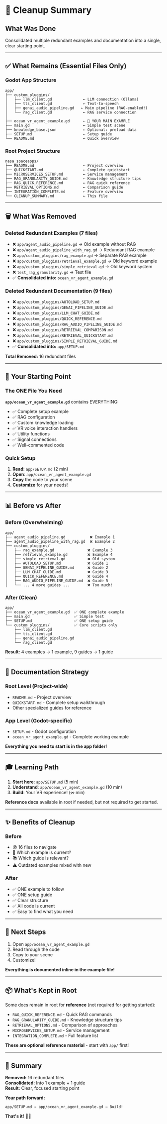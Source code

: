 # 🧹 Cleanup Summary

## What Was Done

Consolidated multiple redundant examples and documentation into a single, clear starting point.

---

## ✅ What Remains (Essential Files Only)

### Godot App Structure
```
app/
├── custom_pluggins/
│   ├── llm_client.gd              ← LLM connection (Ollama)
│   ├── tts_client.gd              ← Text-to-speech
│   ├── genai_audio_pipeline.gd   ← Main pipeline (RAG-enabled!)
│   └── rag_client.gd              ← RAG service connection
│
├── ocean_vr_agent_example.gd      ← 🌟 YOUR MAIN EXAMPLE
├── main.gd                        ← Simple test scene
├── knowledge_base.json            ← Optional: preload data
├── SETUP.md                       ← Setup guide
└── README.md                      ← Quick overview
```

### Root Project Structure
```
nasa_spaceapps/
├── README.md                      ← Project overview
├── QUICKSTART.md                  ← Complete quickstart
├── MICROSERVICES_SETUP.md         ← Service management
├── RAG_GRANULARITY_GUIDE.md       ← Knowledge structure tips
├── RAG_QUICK_REFERENCE.md         ← RAG quick reference
├── RETRIEVAL_OPTIONS.md           ← Comparison guide
├── INTEGRATION_COMPLETE.md        ← Feature overview
└── CLEANUP_SUMMARY.md             ← This file
```

---

## 🗑️ What Was Removed

### Deleted Redundant Examples (7 files)
- ❌ `app/agent_audio_pipeline.gd` → Old example without RAG
- ❌ `app/agent_audio_pipeline_with_rag.gd` → Redundant RAG example
- ❌ `app/custom_pluggins/rag_example.gd` → Separate RAG example
- ❌ `app/custom_pluggins/retrieval_example.gd` → Old keyword example
- ❌ `app/custom_pluggins/simple_retrieval.gd` → Old keyword system
- ❌ `test_rag_granularity.gd` → Test file
- ✅ **Consolidated into:** `ocean_vr_agent_example.gd`

### Deleted Redundant Documentation (9 files)
- ❌ `app/custom_pluggins/AUTOLOAD_SETUP.md`
- ❌ `app/custom_pluggins/GENAI_PIPELINE_GUIDE.md`
- ❌ `app/custom_pluggins/LLM_CHAT_GUIDE.md`
- ❌ `app/custom_pluggins/QUICK_REFERENCE.md`
- ❌ `app/custom_pluggins/RAG_AUDIO_PIPELINE_GUIDE.md`
- ❌ `app/custom_pluggins/RETRIEVAL_COMPARISON.md`
- ❌ `app/custom_pluggins/RETRIEVAL_QUICKSTART.md`
- ❌ `app/custom_pluggins/SIMPLE_RETRIEVAL_GUIDE.md`
- ✅ **Consolidated into:** `app/SETUP.md`

**Total Removed:** 16 redundant files

---

## 🎯 Your Starting Point

### The ONE File You Need

**`app/ocean_vr_agent_example.gd`** contains EVERYTHING:
- ✅ Complete setup example
- ✅ RAG configuration
- ✅ Custom knowledge loading
- ✅ VR voice interaction handlers
- ✅ Utility functions
- ✅ Signal connections
- ✅ Well-commented code

### Quick Setup

1. **Read**: `app/SETUP.md` (2 min)
2. **Open**: `app/ocean_vr_agent_example.gd`
3. **Copy** the code to your scene
4. **Customize** for your needs!

---

## 📊 Before vs After

### Before (Overwhelming)
```
app/
├── agent_audio_pipeline.gd           ❌ Example 1
├── agent_audio_pipeline_with_rag.gd  ❌ Example 2
├── custom_pluggins/
│   ├── rag_example.gd               ❌ Example 3
│   ├── retrieval_example.gd         ❌ Example 4
│   ├── simple_retrieval.gd          ❌ Old system
│   ├── AUTOLOAD_SETUP.md            ❌ Guide 1
│   ├── GENAI_PIPELINE_GUIDE.md      ❌ Guide 2
│   ├── LLM_CHAT_GUIDE.md            ❌ Guide 3
│   ├── QUICK_REFERENCE.md           ❌ Guide 4
│   ├── RAG_AUDIO_PIPELINE_GUIDE.md  ❌ Guide 5
│   └── ... 4 more guides ...        ❌ Too much!
```

### After (Clean)
```
app/
├── ocean_vr_agent_example.gd  ✅ ONE complete example
├── main.gd                    ✅ Simple test
├── SETUP.md                   ✅ ONE setup guide
└── custom_pluggins/           ✅ Core scripts only
    ├── llm_client.gd
    ├── tts_client.gd
    ├── genai_audio_pipeline.gd
    └── rag_client.gd
```

**Result:** 4 examples → 1 example, 9 guides → 1 guide

---

## 📝 Documentation Strategy

### Root Level (Project-wide)
- `README.md` - Project overview
- `QUICKSTART.md` - Complete setup walkthrough
- Other specialized guides for reference

### App Level (Godot-specific)
- `SETUP.md` - Godot configuration
- `ocean_vr_agent_example.gd` - Complete working example

**Everything you need to start is in the app folder!**

---

## 🎓 Learning Path

1. **Start here**: `app/SETUP.md` (5 min)
2. **Understand**: `app/ocean_vr_agent_example.gd` (10 min)
3. **Build**: Your VR experience! (∞ min)

**Reference docs** available in root if needed, but not required to get started.

---

## ✨ Benefits of Cleanup

### Before
- 😵 16 files to navigate
- 🤔 Which example is current?
- 📚 Which guide is relevant?
- ⚠️ Outdated examples mixed with new

### After
- ✅ ONE example to follow
- ✅ ONE setup guide
- ✅ Clear structure
- ✅ All code is current
- ✅ Easy to find what you need

---

## 🚀 Next Steps

1. Open `app/ocean_vr_agent_example.gd`
2. Read through the code
3. Copy to your scene
4. Customize!

**Everything is documented inline in the example file!**

---

## 📦 What's Kept in Root

Some docs remain in root for **reference** (not required for getting started):
- `RAG_QUICK_REFERENCE.md` - Quick RAG commands
- `RAG_GRANULARITY_GUIDE.md` - Knowledge structure tips
- `RETRIEVAL_OPTIONS.md` - Comparison of approaches
- `MICROSERVICES_SETUP.md` - Service management
- `INTEGRATION_COMPLETE.md` - Full feature list

**These are optional reference material** - start with `app/` first!

---

## 🎉 Summary

**Removed:** 16 redundant files  
**Consolidated:** Into 1 example + 1 guide  
**Result:** Clear, focused starting point

**Your path forward:**
```
app/SETUP.md → app/ocean_vr_agent_example.gd → Build!
```

**That's it!** 🌊🚀

